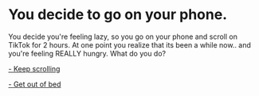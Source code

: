 # You decide to go on your phone.

You decide you're feeling lazy, so you go on your phone and scroll on TikTok for 2 hours. At one point you realize that its been a while now.. and you're feeling REALLY hungry. What do you do?

[- Keep scrolling](continue-scrolling.md)

[- Get out of bed](Get-out-of-bed.md)
